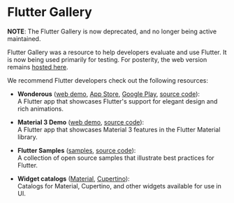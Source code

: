 # Flutter Gallery

**NOTE**: The Flutter Gallery is now deprecated, and no longer being active
maintained.

Flutter Gallery was a resource to help developers evaluate and use Flutter. It
is now being used primarily for testing. For posterity, the web version remains
[hosted here](https://flutter-gallery-archive.web.app).

We recommend Flutter developers check out the following resources:

- **Wonderous** ([web demo](https://wonderous.app/web/),
  [App Store](https://apps.apple.com/us/app/wonderous/id1612491897),
  [Google Play](https://play.google.com/store/apps/details?id=com.gskinner.flutter.wonders),
  [source code](https://github.com/gskinnerTeam/flutter-wonderous-app)):<br> A
  Flutter app that showcases Flutter's support for elegant design and rich
  animations.

- **Material 3 Demo**
  ([web demo](https://flutter.github.io/samples/web/material_3_demo/),
  [source code](https://github.com/flutter/samples/tree/main/material_3_demo)):<br>
  A Flutter app that showcases Material 3 features in the Flutter Material
  library.

- **Flutter Samples** ([samples](https://flutter.github.io/samples),
  [source code](https://github.com/flutter/samples)):<br> A collection of open
  source samples that illustrate best practices for Flutter.

- **Widget catalogs** ([Material](https://docs.flutter.dev/ui/widgets/material),
  [Cupertino](https://docs.flutter.dev/ui/widgets/cupertino)):<br> Catalogs for
  Material, Cupertino, and other widgets available for use in UI.
